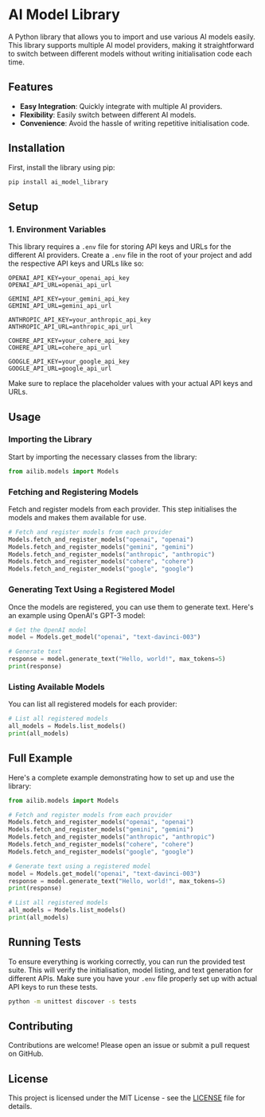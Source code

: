 # AI Model Library

A Python library that allows you to import and use various AI models easily. This library supports multiple AI model providers, making it straightforward to switch between different models without writing initialisation code each time.

## Features

- **Easy Integration**: Quickly integrate with multiple AI providers.
- **Flexibility**: Easily switch between different AI models.
- **Convenience**: Avoid the hassle of writing repetitive initialisation code.

## Installation

First, install the library using pip:

```bash
pip install ai_model_library
```

## Setup

### 1. Environment Variables

This library requires a `.env` file for storing API keys and URLs for the different AI providers. Create a `.env` file in the root of your project and add the respective API keys and URLs like so:

```
OPENAI_API_KEY=your_openai_api_key
OPENAI_API_URL=openai_api_url

GEMINI_API_KEY=your_gemini_api_key
GEMINI_API_URL=gemini_api_url

ANTHROPIC_API_KEY=your_anthropic_api_key
ANTHROPIC_API_URL=anthropic_api_url

COHERE_API_KEY=your_cohere_api_key
COHERE_API_URL=cohere_api_url

GOOGLE_API_KEY=your_google_api_key
GOOGLE_API_URL=google_api_url
```

Make sure to replace the placeholder values with your actual API keys and URLs.

## Usage

### Importing the Library

Start by importing the necessary classes from the library:

```python
from ailib.models import Models
```

### Fetching and Registering Models

Fetch and register models from each provider. This step initialises the models and makes them available for use.

```python
# Fetch and register models from each provider
Models.fetch_and_register_models("openai", "openai")
Models.fetch_and_register_models("gemini", "gemini")
Models.fetch_and_register_models("anthropic", "anthropic")
Models.fetch_and_register_models("cohere", "cohere")
Models.fetch_and_register_models("google", "google")
```

### Generating Text Using a Registered Model

Once the models are registered, you can use them to generate text. Here's an example using OpenAI's GPT-3 model:

```python
# Get the OpenAI model
model = Models.get_model("openai", "text-davinci-003")

# Generate text
response = model.generate_text("Hello, world!", max_tokens=5)
print(response)
```

### Listing Available Models

You can list all registered models for each provider:

```python
# List all registered models
all_models = Models.list_models()
print(all_models)
```

## Full Example

Here's a complete example demonstrating how to set up and use the library:

```python
from ailib.models import Models

# Fetch and register models from each provider
Models.fetch_and_register_models("openai", "openai")
Models.fetch_and_register_models("gemini", "gemini")
Models.fetch_and_register_models("anthropic", "anthropic")
Models.fetch_and_register_models("cohere", "cohere")
Models.fetch_and_register_models("google", "google")

# Generate text using a registered model
model = Models.get_model("openai", "text-davinci-003")
response = model.generate_text("Hello, world!", max_tokens=5)
print(response)

# List all registered models
all_models = Models.list_models()
print(all_models)
```

## Running Tests

To ensure everything is working correctly, you can run the provided test suite. This will verify the initialisation, model listing, and text generation for different APIs. Make sure you have your `.env` file properly set up with actual API keys to run these tests.

```bash
python -m unittest discover -s tests
```

## Contributing

Contributions are welcome! Please open an issue or submit a pull request on GitHub.

## License

This project is licensed under the MIT License - see the [LICENSE](LICENSE) file for details.
